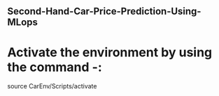 ## Second-Hand-Car-Price-Prediction-Using-MLops

# Activate the environment by using the command -:
source CarEnv/Scripts/activate 

